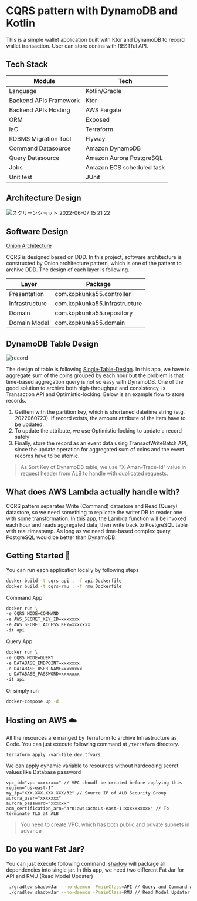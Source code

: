 # CQRS pattern with DynamoDB and Kotlin

This is a simple wallet application built with Ktor and DynamoDB to record wallet transaction. User can store conins with RESTful API. 

## Tech Stack

| Module                 | Tech                      |
|------------------------|---------------------------|
| Language               | Kotlin/Gradle             |
| Backend APIs Framework | Ktor                      |
| Backend APIs Hosting   | AWS Fargate               |
| ORM                    | Exposed                   |
| IaC                    | Terraform                 |
| RDBMS Migration Tool   | Flyway                    |
| Command Datasource     | Amazon DynamoDB           |
| Query Datasource       | Amazon Aurora PostgreSQL  |
| Jobs                   | Amazon ECS scheduled task |
| Unit test              | JUnit                     |

## Architecture Design

![スクリーンショット 2022-06-07 15 21 22](https://user-images.githubusercontent.com/63289889/172309799-087d4108-4e2d-4d82-af57-ccafb347b7a2.png)
## Software Design

[Onion Architecture](https://en.wikipedia.org/wiki/Hexagonal_architecture_(software))

CQRS is designed based on DDD. In this project, software architecture is constructed by Onion architecture pattern, which is one of the pattern to archive DDD. The design of each layer is following.

| Layer          | Package                       |
|----------------|-------------------------------|
| Presentation   | com.kopkunka55.controller     |
| Infrastructure | com.kopkunka55.infrastructure |
| Domain         | com.kopkunka55.repository     |
| Domain Model   | com.kopkunka55.domain         |


## DynamoDB Table Design

![record](https://user-images.githubusercontent.com/63289889/172311481-e3fbac03-7c69-448f-95ab-c715f5c11bf3.png)

The design of table is following [Single-Table-Design](https://aws.amazon.com/blogs/compute/creating-a-single-table-design-with-amazon-dynamodb/). In this app, we have to aggregate sum of the coins grouped by each hour but the problem is that time-based aggregation query is not so easy with DynamoDB. One of the good solution to archive both high-throughput and consistency, is Transaction API and Optimistic-locking. Below is an example flow to store records.

1. GetItem with the partition key, which is shortened datetime string (e.g. 2022060723). If record exists, the amount attribute of the item have to be updated.
2. To update the attribute, we use Optimistic-locking to update a record safely
3. Finally, store the record as an event data using TransactWriteBatch API, since the update operation for aggregated sum of coins and the event records have to be atomic. 

> As Sort Key of DynamoDB table, we use "X-Amzn-Trace-Id" value in request header from ALB to handle with duplicated requests.


## What does AWS Lambda actually handle with?

CQRS pattern separates Write (Command) datastore and Read (Query) datastore, so we need something to replicate the writer DB to reader one with some transformation. In this app, the Lambda function will be invoked each hour and reads aggregated data, then write back to PostgreSQL table with real timestamp. As long as we need time-based complex query, PostgreSQL would be better than DynamoDB.

## Getting Started 🚀

You can run each application locally by following steps

```bash
docker build -t cqrs-api . -f api.Dockerfile
docker build -t cqrs-rmu . -f rmu.Dockerfile
```

Command App
```bash
docker run \
-e CQRS_MODE=COMMAND 
-e AWS_SECRET_KEY_ID=xxxxxxx
-e AWS_SECRET_ACCESS_KEY=xxxxxxx
-it api
```

Query App

```bash
docker run \
-e CQRS_MODE=QUERY
-e DATABASE_ENDPOINT=xxxxxxx
-e DATABASE_USER_NAME=xxxxxxx
-e DATABASE_PASSWORD=xxxxxxx
-it api
```
Or simply run

```bash
docker-compose up -d
```

## Hosting on AWS ☁️
All the resources are manged by Terraform to archive Infrastructure as Code. You can just execute following command at `/terraform` directory.

```
terraform apply -var-file dev.tfvars
```

We can apply dynamic variable to resources without hardcoding secret values like Database password

```tfvaaars
vpc_id="vpc-xxxxxxxx" // VPC shoudl be created before applying this
region="us-east-1"
my_ip="XXX.XXX.XXX.XXX/32" // Source IP of ALB Security Group
aurora_user="xxxxxxx"
aurora_password="xxxxxx"
acm_certification_arn="arn:aws:acm:us-east-1:xxxxxxxxxx" // To terminate TLS at ALB
```

> You need to create VPC, which has both public and private subnets in advance


## Do you want Fat Jar?
You can just execute following command. [shadow](https://github.com/johnrengelman/shadow) will package all dependencies into single jar. In this app, we need two different Fat Jar for API and RMU (Read Model Updater)

```bash
 ./gradlew shadowJar --no-daemon -PmainClass=API // Query and Command APIs
 ./gradlew shadowJar --no-daemon -PmainClass=RMU // Read Model Updater
```
